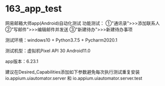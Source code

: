 # 163_app_test
网易邮箱大师app(Android)自动化测试
功能测试：
①"通讯录">>>添加联系人
②"写邮件">>>编辑邮件并发送
③"新建待办">>>新建待办事项

测试环境：windows10 + Python3.7.5 + Pycharm2020.1

测试机型：虚拟机Pixel API 30 Android11.0

app版本：6.23.1

建议在Desired_Capabilities添加如下参数避免每次执行测试重复安装 io.appium.uiautomator.server 和 io.appium.uiautomator.server.test
